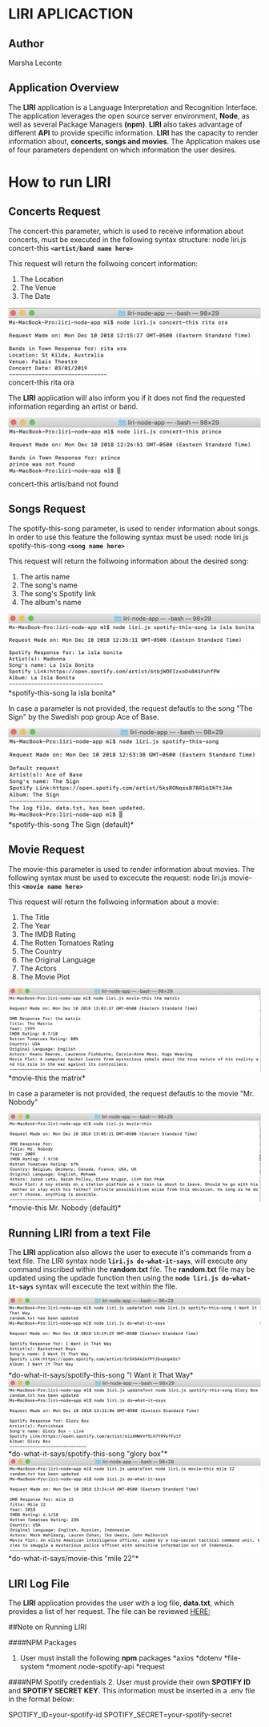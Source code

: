 # LIRI APLICACTION

## Author
Marsha Leconte

## Application Overview
 The **LIRI** application is a Language Interpretation and Recognition Interface. The application leverages 
 the open source server environment, **Node**, as well as several Package Managers **(npm)**. **LIRI** also takes advantage of different **API** 
 to provide specific  information. **LIRI** has the capacity to render information about, **concerts, songs and movies**. 
 The Application makes use of four parameters dependent on which information the user desires.


# How to run LIRI

## Concerts Request
The concert-this parameter, which is used to receive information about concerts, must be executed 
in the following syntax structure: node liri.js concert-this **`<artist/band name here>`**

This request will return the follwoing concert information:

1. The Location
2. The Venue 
3. The Date

<img src="assets/read-me-images/concert-this-1.png">
concert-this rita ora

The **LIRI** application will also inform you if it does not find the requested information regarding  an artist or band.

<img src="assets/read-me-images/concert-this-2.png">
concert-this artis/band not found


## Songs Request

The spotify-this-song  parameter, is used to render information about songs. In order to use this feature the following syntax must be used: node liri.js spotify-this-song **`<song name here>`**

This request will return the follwoing information about the desired song:

1. The artis name
2. The song's name 
3. The song's Spotify link
4. The album's name

<img src="assets/read-me-images/spotify-this-song-1.png">
*spotify-this-song la isla bonita*

In case a parameter is not provided, the request defautls to the song "The Sign" by the Swedish pop group Ace of Base.

<img src="assets/read-me-images/spotify-this-song-2.png">
*spotify-this-song The Sign (default)*

## Movie Request

The movie-this parameter is used to render information about movies. The following syntax must be used to excecute the request: node liri.js movie-this **`<movie name here>`**

This request will return the follwoing information about a movie:

1. The Title
2. The Year
3. The IMDB Rating
4. The Rotten Tomatoes Rating
5. The Country
6. The Original Language
7. The Actors
8. The Movie Plot

<img src="assets/read-me-images/movie-this-1.png">
*movie-this the matrix*

In case a parameter is not provided, the request defautls to the movie "Mr. Nobody"

<img src="assets/read-me-images/movie-this-2.png">
*movie-this Mr. Nobody (default)*

## Running LIRI from a text File

The **LIRI** application also allows the user to execute it's commands from a text file. 
The LIRI syntax node **`liri.js do-what-it-says`**, will execute any command inscribed within the **random.txt** file.
The **random.txt** file may be updated using the updade function then using the **`node liri.js do-what-it-says`**  syntax will excecute the text within the file.

<img src="assets/read-me-images/do-what-it-says-1.png">
*do-what-it-says/spotify-this-song "I Want it That Way*

<img src="assets/read-me-images/do-what-it-says-2.png">
*do-what-it-says/spotify-this-song "glory box"*

<img src="assets/read-me-images/do-what-it-says-3.png">
*do-what-it-says/movie-this "mile 22"*

## LIRI Log File

The **LIRI** application provides the user with a log file, **data.txt**, which provides a list of her request. The file can be reviewed
[HERE: ](https://github.com/urani100/liri-node-app/blob/master/data.txt)

##Note on Running LIRI

####NPM Packages
1. User must install the following **npm** packages
    *axios
    *dotenv
    *file-system
    *moment
    *n*ode-spotify-api
    *request

####NPM Spotify credentials
2. User must provide their own **SPOTIFY ID**  and **SPOTIFY SECRET KEY**. This information must be inserted in a .env file in the format below:

SPOTIFY_ID=your-spotify-id
SPOTIFY_SECRET=your-spotify-secret










